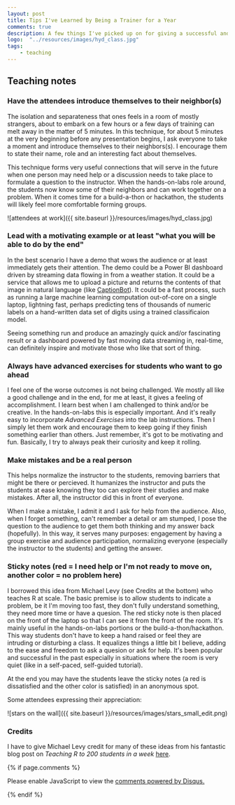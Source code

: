 ```yaml
---
layout: post
title: Tips I've Learned by Being a Trainer for a Year
comments: true
description: A few things I've picked up on for giving a successful and engaging tutorial/workshop.
logo:  "../resources/images/hyd_class.jpg"
tags:
    - teaching
---
```



## Teaching notes

### Have the attendees introduce themselves to their neighbor(s) 

The isolation and separateness that ones feels in a room of mostly strangers, about to embark on a few hours or a few days of training can melt away in the matter of 5 minutes.  In this technique, for about 5 minutes at the very beginning before any presentation begins, I ask everyone to take a moment and introduce themselves to their neighbors(s).  I encourage them to state their name, role and an interesting fact about themselves.

This technique forms very useful connections that will serve in the future when one person may need help or a discussion needs to take place to formulate a question to the instructor.  When the hands-on-labs role around, the students now know some of their neighbors and can work together on a problem.  When it comes time for a build-a-thon or hackathon, the students will likely feel more comfortable forming groups.

![attendees at work]({{ site.baseurl }}/resources/images/hyd_class.jpg)

### Lead with a motivating example or at least "what you will be able to do by the end"

In the best scenario I have a demo that wows the audience or at least immediately gets their attention.  The demo could be a Power BI dashboard driven by streaming data flowing in from a weather station.  It could be a service that allows me to upload a picture and returns the contents of that image in natural language (like [CaptionBot](https://www.captionbot.ai)).  It could be a fast process, such as running a large machine learning computation out-of-core on a single laptop, lightning fast, perhaps predicting tens of thousands of numeric labels on a hand-written data set of digits using a trained classificaion model.  

Seeing something run and produce an amazingly quick and/or fascinating result or a dashboard powered by fast moving data streaming in, real-time, can definitely inspire and motivate those who like that sort of thing.

### Always have advanced exercises for students who want to go ahead 

I feel one of the worse outcomes is not being challenged.  We mostly all like a good challenge and in the end, for me at least, it gives a feeling of accomplishment.  I learn best when I am challenged to think and/or be creative.  In the hands-on-labs this is especially important.  And it's really easy to incorporate *Advanced Exercises* into the lab instructions.  Then I simply let them work and encourage them to keep going if they finish something earlier than others.  Just remember, it's got to be motivating and fun.  Basically, I try to always peak their curiosity and keep it rolling.

### Make mistakes and be a real person

This helps normalize the instructor to the students, removing barriers that might be there or percieved.  It humanizes the instructor and puts the students at ease knowing they too can explore their studies and make mistakes.  After all, the instructor did this in front of everyone.

When I make a mistake, I admit it and I ask for help from the audience.  Also, when I forget something, can't remember a detail or am stumped, I pose the question to the audience to get them both thinking and my answer back (hopefully).  In this way, it serves many purposes:  engagement by having a group exercise and audience participation, normalizing everyone (especially the instructor to the students) and getting the answer.

### Sticky notes (red = I need help or I'm not ready to move on, another color = no problem here)

I borrowed this idea from Michael Levy (see Credits at the bottom) who teaches R at scale.  The basic premise is to allow students to indicate a problem, be it I'm moving too fast, they don't fully understand something, they need more time or have a quesion.  The red sticky note is then placed on the front of the laptop so that I can see it from the front of the room.  It's mainly useful in the hands-on-labs portions or the build-a-thon/hackathon.  This way students don't have to keep a hand raised or feel they are intruding or disturbing a class.  It equalizes things a little bit I believe, adding to the ease and freedom to ask a quesion or ask for help.  It's been popular and successful in the past especially in situations where the room is very quiet (like in a self-paced, self-guided tutorial).

At the end you may have the students leave the sticky notes (a red is dissatisfied and the other color is satisfied) in an anonymous spot.

Some attendees expressing their appreciation:

![stars on the wall]({{ site.baseurl }}/resources/images/stars_small_edit.png)

### Credits

I have to give Michael Levy credit for many of these ideas from his fantastic blog post on *Teaching R to 200 students in a week* [here](http://environmentalpolicy.ucdavis.edu/node/394).







{% if page.comments %}

<script id="dsq-count-scr" src="//michhar2.disqus.com/count.js" async></script>

<div id="disqus_thread"></div>
<script>

/**
*  RECOMMENDED CONFIGURATION VARIABLES: EDIT AND UNCOMMENT THE SECTION BELOW TO INSERT DYNAMIC VALUES FROM YOUR PLATFORM OR CMS.
*  LEARN WHY DEFINING THESE VARIABLES IS IMPORTANT: https://disqus.com/admin/universalcode/#configuration-variables*/
/*
var disqus_config = function () {
this.page.url = PAGE_URL;  // Replace PAGE_URL with your page's canonical URL variable
this.page.identifier = PAGE_IDENTIFIER; // Replace PAGE_IDENTIFIER with your page's unique identifier variable
};
*/
(function() { // DON'T EDIT BELOW THIS LINE
var d = document, s = d.createElement('script');
s.src = '//michhar2.disqus.com/embed.js';
s.setAttribute('data-timestamp', +new Date());
(d.head || d.body).appendChild(s);
})();
</script>
<noscript>Please enable JavaScript to view the <a href="https://disqus.com/?ref_noscript">comments powered by Disqus.</a></noscript>
                      
{% endif %}

<script>/* Google Analytics*/
  (function(i,s,o,g,r,a,m){i['GoogleAnalyticsObject']=r;i[r]=i[r]||function(){
  (i[r].q=i[r].q||[]).push(arguments)},i[r].l=1*new Date();a=s.createElement(o),
  m=s.getElementsByTagName(o)[0];a.async=1;a.src=g;m.parentNode.insertBefore(a,m)
  })(window,document,'script','https://www.google-analytics.com/analytics.js','ga');

  ga('create', 'UA-86308542-1', 'auto');
  ga('send', 'pageview');

</script>
